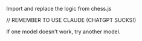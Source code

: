 Import and replace the logic from chess.js

// REMEMBER TO USE CLAUDE (CHATGPT SUCKS!)

If one model doesn't work, try another model.
